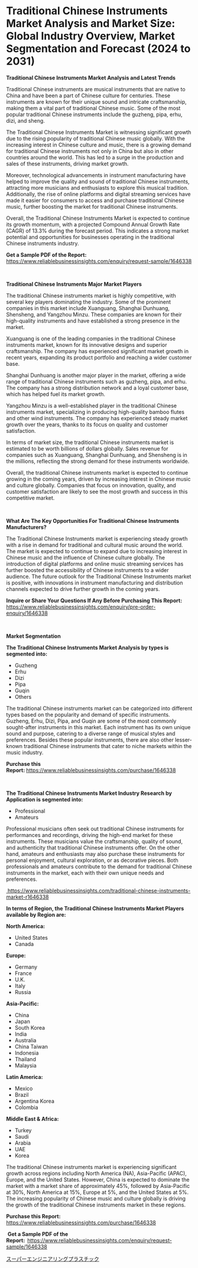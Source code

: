 <p><h1>Traditional Chinese Instruments Market Analysis and Market Size: Global Industry Overview, Market Segmentation and Forecast (2024 to 2031)</h1></p><p><strong>Traditional Chinese Instruments Market Analysis and Latest Trends</strong></p>
<p><p>Traditional Chinese instruments are musical instruments that are native to China and have been a part of Chinese culture for centuries. These instruments are known for their unique sound and intricate craftsmanship, making them a vital part of traditional Chinese music. Some of the most popular traditional Chinese instruments include the guzheng, pipa, erhu, dizi, and sheng.</p><p>The Traditional Chinese Instruments Market is witnessing significant growth due to the rising popularity of traditional Chinese music globally. With the increasing interest in Chinese culture and music, there is a growing demand for traditional Chinese instruments not only in China but also in other countries around the world. This has led to a surge in the production and sales of these instruments, driving market growth.</p><p>Moreover, technological advancements in instrument manufacturing have helped to improve the quality and sound of traditional Chinese instruments, attracting more musicians and enthusiasts to explore this musical tradition. Additionally, the rise of online platforms and digital streaming services have made it easier for consumers to access and purchase traditional Chinese music, further boosting the market for traditional Chinese instruments.</p><p>Overall, the Traditional Chinese Instruments Market is expected to continue its growth momentum, with a projected Compound Annual Growth Rate (CAGR) of 13.3% during the forecast period. This indicates a strong market potential and opportunities for businesses operating in the traditional Chinese instruments industry.</p></p>
<p><strong>Get a Sample PDF of the Report:&nbsp;</strong> <a href="https://www.reliablebusinessinsights.com/enquiry/request-sample/1646338">https://www.reliablebusinessinsights.com/enquiry/request-sample/1646338</a></p>
<p>&nbsp;</p>
<p><strong>Traditional Chinese Instruments Major Market Players</strong></p>
<p><p>The traditional Chinese instruments market is highly competitive, with several key players dominating the industry. Some of the prominent companies in this market include Xuanguang, Shanghai Dunhuang, Shensheng, and Yangzhou Minzu. These companies are known for their high-quality instruments and have established a strong presence in the market.</p><p>Xuanguang is one of the leading companies in the traditional Chinese instruments market, known for its innovative designs and superior craftsmanship. The company has experienced significant market growth in recent years, expanding its product portfolio and reaching a wider customer base.</p><p>Shanghai Dunhuang is another major player in the market, offering a wide range of traditional Chinese instruments such as guzheng, pipa, and erhu. The company has a strong distribution network and a loyal customer base, which has helped fuel its market growth.</p><p>Yangzhou Minzu is a well-established player in the traditional Chinese instruments market, specializing in producing high-quality bamboo flutes and other wind instruments. The company has experienced steady market growth over the years, thanks to its focus on quality and customer satisfaction.</p><p>In terms of market size, the traditional Chinese instruments market is estimated to be worth billions of dollars globally. Sales revenue for companies such as Xuanguang, Shanghai Dunhuang, and Shensheng is in the millions, reflecting the strong demand for these instruments worldwide.</p><p>Overall, the traditional Chinese instruments market is expected to continue growing in the coming years, driven by increasing interest in Chinese music and culture globally. Companies that focus on innovation, quality, and customer satisfaction are likely to see the most growth and success in this competitive market.</p></p>
<p>&nbsp;</p>
<p><strong>What Are The Key Opportunities For Traditional Chinese Instruments Manufacturers?</strong></p>
<p><p>The Traditional Chinese Instruments market is experiencing steady growth with a rise in demand for traditional and cultural music around the world. The market is expected to continue to expand due to increasing interest in Chinese music and the influence of Chinese culture globally. The introduction of digital platforms and online music streaming services has further boosted the accessibility of Chinese instruments to a wider audience. The future outlook for the Traditional Chinese Instruments market is positive, with innovations in instrument manufacturing and distribution channels expected to drive further growth in the coming years.</p></p>
<p><strong>Inquire or Share Your Questions If Any Before Purchasing This Report:</strong> <a href="https://www.reliablebusinessinsights.com/enquiry/pre-order-enquiry/1646338">https://www.reliablebusinessinsights.com/enquiry/pre-order-enquiry/1646338</a></p>
<p>&nbsp;</p>
<p><strong>Market Segmentation</strong></p>
<p><strong>The Traditional Chinese Instruments Market Analysis by types is segmented into:</strong></p>
<p><ul><li>Guzheng</li><li>Erhu</li><li>Dizi</li><li>Pipa</li><li>Guqin</li><li>Others</li></ul></p>
<p><p>The traditional Chinese instruments market can be categorized into different types based on the popularity and demand of specific instruments. Guzheng, Erhu, Dizi, Pipa, and Guqin are some of the most commonly sought-after instruments in this market. Each instrument has its own unique sound and purpose, catering to a diverse range of musical styles and preferences. Besides these popular instruments, there are also other lesser-known traditional Chinese instruments that cater to niche markets within the music industry.</p></p>
<p><strong>Purchase this Report:&nbsp;</strong><a href="https://www.reliablebusinessinsights.com/purchase/1646338">https://www.reliablebusinessinsights.com/purchase/1646338</a></p>
<p>&nbsp;</p>
<p><strong>The Traditional Chinese Instruments Market Industry Research by Application is segmented into:</strong></p>
<p><ul><li>Professional</li><li>Amateurs</li></ul></p>
<p><p>Professional musicians often seek out traditional Chinese instruments for performances and recordings, driving the high-end market for these instruments. These musicians value the craftsmanship, quality of sound, and authenticity that traditional Chinese instruments offer. On the other hand, amateurs and enthusiasts may also purchase these instruments for personal enjoyment, cultural exploration, or as decorative pieces. Both professionals and amateurs contribute to the demand for traditional Chinese instruments in the market, each with their own unique needs and preferences.</p></p>
<p><a href="https://www.reliablebusinessinsights.com/traditional-chinese-instruments-market-r1646338">&nbsp;https://www.reliablebusinessinsights.com/traditional-chinese-instruments-market-r1646338</a></p>
<p><strong>In terms of Region, the Traditional Chinese Instruments Market Players available by Region are:</strong></p>
<p>
    <p> <strong> North America: </strong>
        <ul>
            <li>United States</li>
            <li>Canada</li>
        </ul>
        </p> 
    <p> <strong> Europe: </strong>
        <ul>
            <li>Germany</li>
            <li>France</li>
            <li>U.K.</li>
            <li>Italy</li>
            <li>Russia</li>
        </ul>
        </p> 
    <p> <strong> Asia-Pacific: </strong>
        <ul>
            <li>China</li>
            <li>Japan</li>
            <li>South Korea</li>
            <li>India</li>
            <li>Australia</li>
            <li>China Taiwan</li>
            <li>Indonesia</li>
            <li>Thailand</li>
            <li>Malaysia</li>
        </ul>
        </p> 
    <p> <strong> Latin America: </strong>
        <ul>
            <li>Mexico</li>
            <li>Brazil</li>
            <li>Argentina Korea</li>
            <li>Colombia</li>
        </ul>
        </p> 
    <p> <strong> Middle East & Africa: </strong>
        <ul>
            <li>Turkey</li>
            <li>Saudi</li>
            <li>Arabia</li>
            <li>UAE</li>
            <li>Korea</li>
        </ul>
    </p>
    </p>
<p><p>The traditional Chinese instruments market is experiencing significant growth across regions including North America (NA), Asia-Pacific (APAC), Europe, and the United States. However, China is expected to dominate the market with a market share of approximately 45%, followed by Asia-Pacific at 30%, North America at 15%, Europe at 5%, and the United States at 5%. The increasing popularity of Chinese music and culture globally is driving the growth of the traditional Chinese instruments market in these regions.</p></p>
<p><strong>Purchase this Report: </strong><a href="https://www.reliablebusinessinsights.com/purchase/1646338">https://www.reliablebusinessinsights.com/purchase/1646338</a></p>
<p>&nbsp;<strong>Get a Sample PDF of the Report:&nbsp;&nbsp;</strong><a href="https://www.reliablebusinessinsights.com/enquiry/request-sample/1646338">https://www.reliablebusinessinsights.com/enquiry/request-sample/1646338</a></p>
<p><strong></strong></p>
<p><p><a href="https://github.com/vtbvgl20191192/Market-Research-Report-List-3/blob/main/584315430448.md">スーパーエンジニアリングプラスチック</a></p></p>